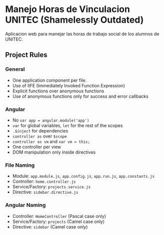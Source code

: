 # Manejo Horas de Vinculacion UNITEC (Shamelessly Outdated)
Aplicacion web para manejar las horas de trabajo social de los alumnos de UNITEC.

## Project Rules

### General

- One application component per file.
- Use of IIFE (Immediately Invoked Function Expression)
- Explicit functions over anonymous functions
- Use of anonymous functions only for success and error callbacks

### Angular

- No `var app = angular.module('app')`
- `var` for global variables, `let` for the rest of the scopes
- `.$inject` for dependencies
- `controller as` over `$scope`
- `controller as vm` and `var vm = this;`
- One controller per view
- DOM manipulation only inside directives
 

### File Naming

- Module: `app.module.js`, `app.config.js`, `app.run.js`, `app.constants.js`
- Controller: `home.controller.js`
- Service/Factory: `projects.service.js`
- Directive: `sidebar.directive.js`

### Angular Naming

- Controller: `HomeController` (Pascal case only)
- Service/Factory: `projects` (Camel case only)
- Directive: `sidebar` (Camel case only)
